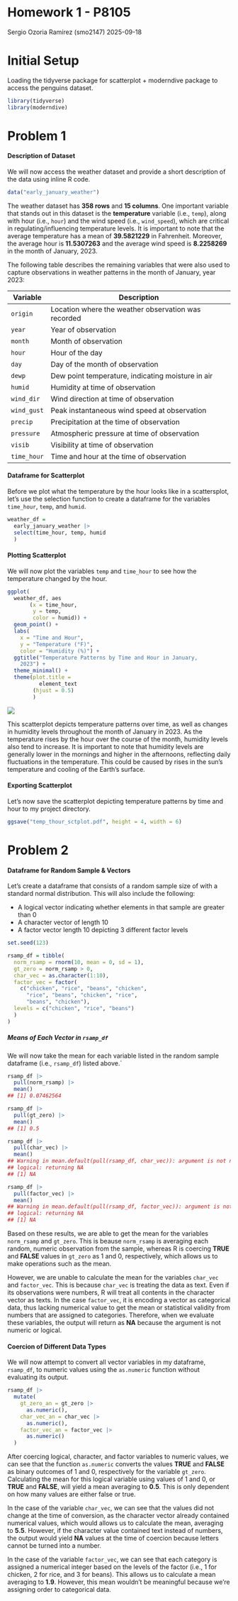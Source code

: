 Homework 1 - P8105
================
Sergio Ozoria Ramírez (smo2147)
2025-09-18

# Initial Setup

Loading the tidyverse package for scatterplot + moderndive package to
access the penguins dataset.

``` r
library(tidyverse)
library(moderndive)
```

# Problem 1

#### Description of Dataset

We will now access the weather dataset and provide a short description
of the data using inline R code.

``` r
data("early_january_weather")
```

The weather dataset has **358 rows** and **15 columns**. One important
variable that stands out in this dataset is the **temperature** variable
(i.e., `temp`), along with hour (i.e., `hour`) and the wind speed (i.e.,
`wind_speed`), which are critical in regulating/influencing temperature
levels. It is important to note that the average temperature has a mean
of **39.5821229** in Fahrenheit. Moreover, the average hour is
**11.5307263** and the average wind speed is **8.2258269** in the month
of January, 2023.

The following table describes the remaining variables that were also
used to capture observations in weather patterns in the month of
January, year 2023:

| Variable    | Description                                         |
|-------------|-----------------------------------------------------|
| `origin`    | Location where the weather observation was recorded |
| `year`      | Year of observation                                 |
| `month`     | Month of observation                                |
| `hour`      | Hour of the day                                     |
| `day`       | Day of the month of observation                     |
| `dewp`      | Dew point temperature, indicating moisture in air   |
| `humid`     | Humidity at time of observation                     |
| `wind_dir`  | Wind direction at time of observation               |
| `wind_gust` | Peak instantaneous wind speed at observation        |
| `precip`    | Precipitation at the time of observation            |
| `pressure`  | Atmospheric pressure at time of observation         |
| `visib`     | Visibility at time of observation                   |
| `time_hour` | Time and hour at the time of observation            |

#### Dataframe for Scatterplot

Before we plot what the temperature by the hour looks like in a
scattersplot, let’s use the selection function to create a dataframe for
the variables `time_hour`, `temp`, and `humid`.

``` r
weather_df =
  early_january_weather |>
  select(time_hour, temp, humid
  )
```

#### Plotting Scatterplot

We will now plot the variables `temp` and `time_hour` to see how the
temperature changed by the hour.

``` r
ggplot(
  weather_df, aes
       (x = time_hour, 
        y = temp, 
        color = humid)) + 
  geom_point() + 
  labs(
    x = "Time and Hour", 
    y = "Temperature (°F)", 
    color = "Humidity (%)") +
  ggtitle("Temperature Patterns by Time and Hour in January,
    2023") +
  theme_minimal() +
  theme(plot.title = 
          element_text 
        (hjust = 0.5)
        )
```

![](p8105_hw1_smo2147_files/figure-gfm/plotting%20weather%20patterns-1.png)<!-- -->

This scatterplot depicts temperature patterns over time, as well as
changes in humidity levels throughout the month of January in 2023. As
the temperature rises by the hour over the course of the month, humidity
levels also tend to increase. It is important to note that humidity
levels are generally lower in the mornings and higher in the afternoons,
reflecting daily fluctuations in the temperature. This could be caused
by rises in the sun’s temperature and cooling of the Earth’s surface.

#### Exporting Scatterplot

Let’s now save the scatterplot depicting temperature patterns by time
and hour to my project directory.

``` r
ggsave("temp_thour_sctplot.pdf", height = 4, width = 6)
```

# Problem 2

#### Dataframe for Random Sample & Vectors

Let’s create a dataframe that consists of a random sample size of with a
standard normal distribution. This will also include the following:

- A logical vector indicating whether elements in that sample are
  greater than 0
- A character vector of length 10
- A factor vector length 10 depicting 3 different factor levels

``` r
set.seed(123)

rsamp_df = tibble(
  norm_rsamp = rnorm(10, mean = 0, sd = 1),
  gt_zero = norm_rsamp > 0,
  char_vec = as.character(1:10),
  factor_vec = factor(
    c("chicken", "rice", "beans", "chicken",
      "rice", "beans", "chicken", "rice",
      "beans", "chicken"),
  levels = c("chicken", "rice", "beans")
  )
)
```

##### Means of Each Vector in `rsamp_df`

We will now take the mean for each variable listed in the random sample
dataframe (i.e., `rsamp_df`) listed above.\`

``` r
rsamp_df |> 
  pull(norm_rsamp) |> 
  mean()
## [1] 0.07462564

rsamp_df |> 
  pull(gt_zero) |> 
  mean()
## [1] 0.5

rsamp_df |> 
  pull(char_vec) |> 
  mean()
## Warning in mean.default(pull(rsamp_df, char_vec)): argument is not numeric or
## logical: returning NA
## [1] NA

rsamp_df |> 
  pull(factor_vec) |> 
  mean()
## Warning in mean.default(pull(rsamp_df, factor_vec)): argument is not numeric or
## logical: returning NA
## [1] NA
```

Based on these results, we are able to get the mean for the variables
`norm_rsamp` and `gt_zero`. This is beause `norm_rsamp` is averaging
each random, numeric observation from the sample, whereas R is coercing
**TRUE** and **FALSE** values in `gt_zero` as 1 and 0, respectively,
which allows us to make operations such as the mean.

However, we are unable to calculate the mean for the variables
`char_vec` and `factor_vec`. This is because `char_vec` is treating the
data as text. Even if its observations were numbers, R will treat all
contents in the character vector as texts. In the case `factor_vec`, it
is encoding a vector as categorical data, thus lacking numerical value
to get the mean or statistical validity from numbers that are assigned
to categories. Therefore, when we evaluate these variables, the output
will return as **NA** because the argument is not numeric or logical.

#### Coercion of Different Data Types

We will now attempt to convert all vector variables in my dataframe,
`rsamp_df`, to numeric values using the `as.numeric` function without
evaluating its output.

``` r
rsamp_df |> 
  mutate(
    gt_zero_an = gt_zero |> 
      as.numeric(),
    char_vec_an = char_vec |> 
      as.numeric(),
    factor_vec_an = factor_vec |> 
      as.numeric()
  )
```

After coercing logical, character, and factor variables to numeric
values, we can see that the function `as.numeric` converts the values
**TRUE** and **FALSE** as binary outcomes of 1 and 0, respectively for
the variable `gt_zero`. Calculating the mean for this logical variable
using values of 1 and 0, or **TRUE** and **FALSE**, will yield a mean
averaging to **0.5**. This is only dependent on how many values are
either false or true.

In the case of the variable `char_vec`, we can see that the values did
not change at the time of conversion, as the character vector already
contained numerical values, which would allows us to calculate the mean,
averaging to **5.5**. However, if the character value contained text
instead of numbers, the output would yield **NA** values at the time of
coercion because letters cannot be turned into a number.

In the case of the variable `factor_vec`, we can see that each category
is assigned a numerical integer based on the levels of the factor (i.e.,
1 for chicken, 2 for rice, and 3 for beans). This allows us to calculate
a mean averaging to **1.9**. However, this mean wouldn’t be meaningful
because we’re assigning order to categorical data.
